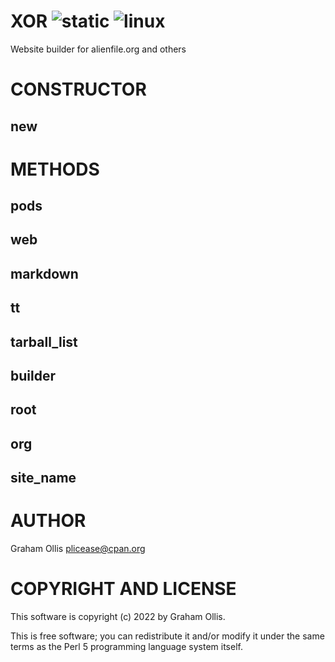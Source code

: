 # XOR ![static](https://github.com/uperl/XOR/workflows/static/badge.svg) ![linux](https://github.com/uperl/XOR/workflows/linux/badge.svg)

Website builder for alienfile.org and others

# CONSTRUCTOR

## new

# METHODS

## pods

## web

## markdown

## tt

## tarball\_list

## builder

## root

## org

## site\_name

# AUTHOR

Graham Ollis <plicease@cpan.org>

# COPYRIGHT AND LICENSE

This software is copyright (c) 2022 by Graham Ollis.

This is free software; you can redistribute it and/or modify it under
the same terms as the Perl 5 programming language system itself.
